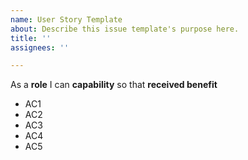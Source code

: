```yaml
---
name: User Story Template
about: Describe this issue template's purpose here.
title: ''
assignees: ''

---
```


As a **role** I can **capability** so that **received benefit**

- AC1 
- AC2 
- AC3 
- AC4
- AC5
